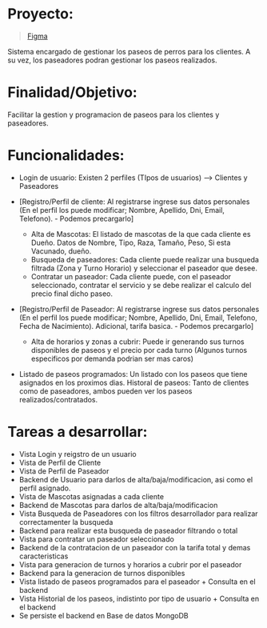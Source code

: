 # Proyecto:
> [Figma](https://www.figma.com/file/TRh3g5jnVZPjriqIjMLoqk/Untitled)

Sistema encargado de gestionar los paseos de perros para los clientes. A su vez, los paseadores podran gestionar los paseos realizados.

# Finalidad/Objetivo:
Facilitar la gestion y programacion de paseos para los clientes y paseadores.

# Funcionalidades:
- Login de usuario: Existen 2 perfiles (TIpos de usuarios) --> Clientes y Paseadores
- [Registro/Perfil de cliente: Al registrarse ingrese sus datos personales (En el perfil los puede modificar; Nombre, Apellido, Dni, Email, Telefono). - Podemos precargarlo]
    - Alta de Mascotas: El listado de mascotas de la que cada cliente es Dueño. Datos de Nombre, Tipo, Raza, Tamaño, Peso, Si esta Vacunado, dueño.
    - Busqueda de paseadores: Cada cliente puede realizar una busqueda filtrada (Zona y Turno Horario) y seleccionar el paseador que desee.
    - Contratar un paseador: Cada cliente puede, con el paseador seleccionado, contratar el servicio y se debe realizar el calculo del precio final dicho paseo.

- [Registro/Perfil de Paseador: Al registrarse ingrese sus datos personales (En el perfil los puede modificar; Nombre, Apellido, Dni, Email, Telefono, Fecha de Nacimiento). Adicional, tarifa basica. - Podemos precargarlo]
    - Alta de horarios y zonas a cubrir: Puede ir generando sus turnos disponibles de paseos y el precio por cada turno (Algunos turnos especificos por demanda podrian ser mas caros)
- Listado de paseos programados: Un listado con los paseos que tiene asignados en los proximos dias.
Historal de paseos: Tanto de clientes como de paseadores, ambos pueden ver los paseos realizados/contratados.

# Tareas a desarrollar:
- Vista Login y reigstro de un usuario
- Vista de Perfil de Cliente
- Vista de Perfil de Paseador
- Backend de Usuario para darlos de alta/baja/modificacion, asi como el perfil asignado.
- Vista de Mascotas asignadas a cada cliente
- Backend de Mascotas para darlos de alta/baja/modificacion
- Vista Busqueda de Paseadores con los filtros desarrollador para realizar correctamenter la busqueda
- Backend para realizar esta busqueda de paseador filtrando o total
- Vista para contratar un paseador seleccionado
- Backend de la contratacion de un paseador con la tarifa total y demas caracteristicas
- Vista para generacion de turnos y horarios a cubrir por el paseador
- Backend para la generacion de turnos disponibles
- Vista listado de paseos programados para el paseador + Consulta en el backend
- Vista Historial de los paseos, indistinto por tipo de usuario + Consulta en el backend
- Se persiste el backend en Base de datos MongoDB